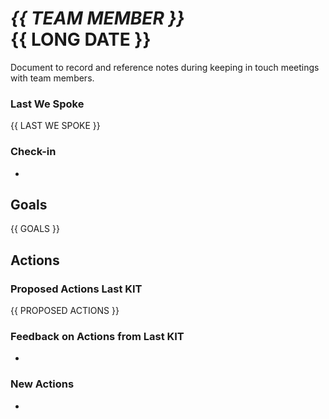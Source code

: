 # _{{ TEAM MEMBER }}_ <br/> {{ LONG DATE }}
Document to record and reference notes during keeping in touch meetings with team members.

### Last We Spoke
{{ LAST WE SPOKE }}

### Check-in
- 

## Goals
{{ GOALS }}

## Actions
### Proposed Actions Last KIT
{{ PROPOSED ACTIONS }}

### Feedback on Actions from Last KIT
- 

### New Actions
- 
